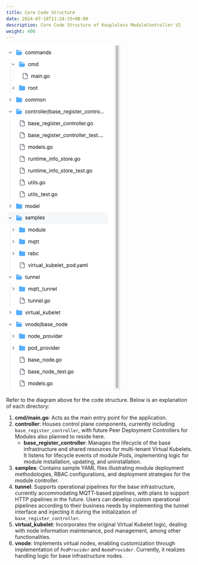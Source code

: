```yaml
---
title: Core Code Structure
date: 2024-07-18T11:24:33+08:00
description: Core Code Structure of Koupleless ModuleController V2
weight: 400
---
```


![code](../../../../../static/img/module-controller-v2/module-controller-v2-code.png)

Refer to the diagram above for the code structure. Below is an explanation of each directory:

1. **cmd/main.go**: Acts as the main entry point for the application.
2. **controller**: Houses control plane components, currently including `base_register_controller`, with future Peer Deployment Controllers for Modules also planned to reside here.
   - **base_register_controller**: Manages the lifecycle of the base infrastructure and shared resources for multi-tenant Virtual Kubelets. It listens for lifecycle events of module Pods, implementing logic for module installation, updating, and uninstallation.
3. **samples**: Contains sample YAML files illustrating module deployment methodologies, RBAC configurations, and deployment strategies for the module controller.
4. **tunnel**: Supports operational pipelines for the base infrastructure, currently accommodating MQTT-based pipelines, with plans to support HTTP pipelines in the future. Users can develop custom operational pipelines according to their business needs by implementing the tunnel interface and injecting it during the initialization of `base_register_controller`.
5. **virtual_kubelet**: Incorporates the original Virtual Kubelet logic, dealing with node information maintenance, pod management, among other functionalities.
6. **vnode**: Implements virtual nodes, enabling customization through implementation of `PodProvider` and `NodeProvider`. Currently, it realizes handling logic for base infrastructure nodes.

<br/>
<br/>
